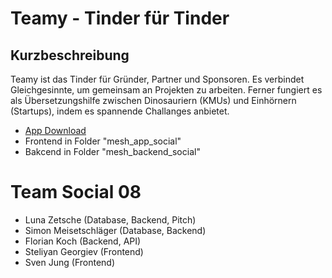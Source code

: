 # Teamy - Tinder für Tinder

## Kurzbeschreibung
Teamy ist das Tinder für Gründer, Partner und Sponsoren. Es verbindet Gleichgesinnte, um gemeinsam an Projekten zu arbeiten. Ferner fungiert es als Übersetzungshilfe zwischen Dinosauriern (KMUs) und Einhörnern (Startups), indem es spannende Challanges anbietet.

- [App Download](https://github.com/sven-jung/mesh-hackathon-s08/tree/main/mesh_app_social/apk)
- Frontend in Folder "mesh_app_social"
- Bakcend in Folder "mesh_backend_social"

# Team Social 08
- Luna Zetsche (Database, Backend, Pitch)
- Simon Meisetschläger (Database, Backend)
- Florian Koch (Backend, API)
- Steliyan Georgiev (Frontend)
- Sven Jung (Frontend)
